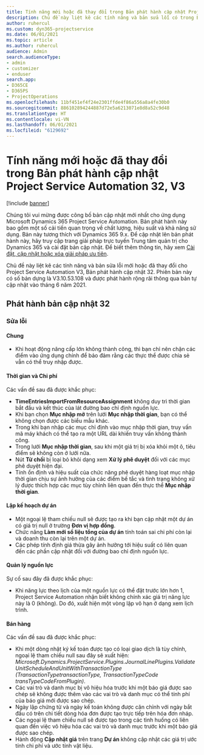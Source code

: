 ```yaml
---
title: Tính năng mới hoặc đã thay đổi trong Bản phát hành cập nhật Project Service Automation 32, V3
description: Chủ đề này liệt kê các tính năng và bản sửa lỗi có trong Bản phát hành cập nhật Project Service Automation 32, V3.
author: ruhercul
ms.custom: dyn365-projectservice
ms.date: 06/01/2021
ms.topic: article
ms.author: ruhercul
audience: Admin
search.audienceType:
- admin
- customizer
- enduser
search.app:
- D365CE
- D365PS
- ProjectOperations
ms.openlocfilehash: 11bf451ef4f24e2301ffde4f86a556a8a4fe30b0
ms.sourcegitcommit: 886102894244887d72e5a6213071e8d8a52c9d48
ms.translationtype: HT
ms.contentlocale: vi-VN
ms.lasthandoff: 06/01/2021
ms.locfileid: "6129692"
---
```

# <a name="whats-new-or-changed-in-project-service-automation-update-release-32-v3"></a>Tính năng mới hoặc đã thay đổi trong Bản phát hành cập nhật Project Service Automation 32, V3

[!include [banner](../includes/psa-now-project-operations.md)]

Chúng tôi vui mừng được công bố bản cập nhật mới nhất cho ứng dụng Microsoft Dynamics 365 Project Service Automation. Bản phát hành này bao gồm một số cải tiến quan trọng về chất lượng, hiệu suất và khả năng sử dụng. Bản này tương thích với Dynamics 365 9.x. Để cập nhật lên bản phát hành này, hãy truy cập trang giải pháp trực tuyến Trung tâm quản trị cho Dynamics 365 và cài đặt bản cập nhật. Để biết thêm thông tin, hãy xem [Cài đặt, cập nhật hoặc xóa giải pháp ưu tiên](/power-platform/admin/install-remove-preferred-solution).

Chủ đề này liệt kê các tính năng và bản sửa lỗi mới hoặc đã thay đổi cho Project Service Automation V3, Bản phát hành cập nhật 32. Phiên bản này có số bản dựng là V3.10.53.108 và được phát hành rộng rãi thông qua bản tự cập nhật vào tháng 6 năm 2021.

## <a name="update-release-32"></a>Phát hành bản cập nhật 32

### <a name="bug-fixes"></a>Sửa lỗi

#### <a name="general"></a>Chung

- Khi hoạt động nâng cấp lớn không thành công, thì bạn chỉ nên chặn các điểm vào ứng dụng chính để bảo đảm rằng các thực thể được chia sẻ vẫn có thể truy nhập được.

#### <a name="time-and-expense"></a>Thời gian và Chi phí

Các vấn đề sau đã được khắc phục:

- **TimeEntriesImportFromResourceAssignment** không duy trì thời gian bắt đầu và kết thúc của lát đường bao chỉ định nguồn lực.
- Khi bạn chọn **Mục nhập mở** trên lưới **Mục nhập thời gian**, bạn có thể không chọn được các biểu mẫu khác.
- Trong khi bạn nhập các mục chỉ định vào mục nhập thời gian, truy vấn mã máy khách có thể tạo ra một URL dài khiến truy vấn không thành công.
- Trong lưới **Mục nhập thời gian**, sau khi một giá trị bị xóa khỏi một ô, tiêu điểm sẽ không còn ở lưới nữa.
- Nút **Từ chối** bị loại bỏ khỏi dạng xem **Xử lý phê duyệt** đối với các mục phê duyệt hiện đại.
- Tính ổn định và hiệu suất của chức năng phê duyệt hàng loạt mục nhập thời gian chịu sự ảnh hưởng của các điểm bế tắc và tình trạng không xử lý được thích hợp các mục tùy chỉnh liên quan đến thực thể **Mục nhập thời gian**.

#### <a name="project-planning"></a>Lập kế hoạch dự án

- Một ngoại lệ tham chiếu null sẽ được tạo ra khi bạn cập nhật một dự án có giá trị null ở trường **Đơn vị hợp đồng**.
- Chức năng **Làm mới số liệu tổng của dự án** tính toán sai chi phí còn lại và doanh thu còn lại trên một dự án.
- Các phép tính định giá thừa gây ảnh hưởng tới hiệu suất có liên quan đến các phần cập nhật đối với đường bao chỉ định nguồn lực.

#### <a name="resource-management"></a>Quản lý nguồn lực

Sự cố sau đây đã được khắc phục:

- Khi năng lực theo lịch của một nguồn lực có thể đặt trước lớn hơn 1, Project Service Automation nhận biết không chính xác giá trị năng lực này là 0 (không). Do đó, xuất hiện một vòng lặp vô hạn ở dạng xem lịch trình.

#### <a name="sales"></a>Bán hàng

Các vấn đề sau đã được khắc phục:

- Khi một dòng nhật ký kế toán được tạo có loại giao dịch là tùy chỉnh, ngoại lệ tham chiếu null sau đây sẽ xuất hiện: *Microsoft.Dynamics.ProjectService.Plugins.JournalLinePlugins.ValidateUnitScheduleAndUnitWithTransactionType (TransactionTypetransactionType, TransactionTypeCode transTypeCodeFromPlugin)*.
- Các vai trò và danh mục bị vô hiệu hóa trước khi một báo giá được sao chép sẽ không được thêm vào các vai trò và danh mục có thể tính phí của báo giá mới được sao chép.
- Ngày lập chứng từ và ngày kế toán không được căn chỉnh với ngày bắt đầu có trên chi tiết dòng hóa đơn được tạo trực tiếp trên hóa đơn nháp.
- Các ngoại lệ tham chiếu null sẽ được tạo trong các tình huống có liên quan đến việc vô hiệu hóa các vai trò và danh mục trước khi một báo giá được sao chép.
- Hành động **Cập nhật giá** trên trang **Dự án** không cập nhật các giá trị ước tính chi phí và ước tính vật liệu.
